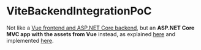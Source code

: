 # ViteBackendIntegrationPoC

Not like a
[Vue frontend and ASP.NET Core backend](https://learn.microsoft.com/en-us/visualstudio/javascript/tutorial-asp-net-core-with-vue?view=vs-2022),
but an **ASP.NET Core MVC app with the assets from Vue** instead, as explained
[here](https://vite.dev/guide/backend-integration) and implemented
[here](https://github.com/Eptagone/Vite.AspNetCore).
